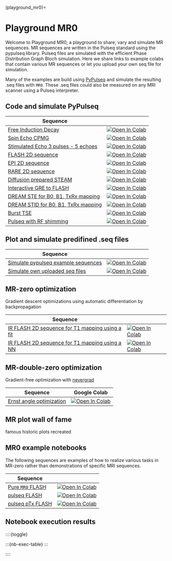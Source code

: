 (playground_mr0)=
# Playground MR0

Welcome to Playground MR0, a playground to share, vary and simulate MR sequences.
MR sequences are written in the Pulseq standard using the pypulseq library.
Pulseq files are simulated with the efficient Phase Distribution Graph Bloch simulation.
Here we share links to example colabs that contain various MR sequences or let you upload your own seq file for simulation.

Many of the examples are build using [PyPulseq](https://github.com/imr-framework/pypulseq) and simulate the resulting .seq files with `MR0`.
These .seq files could also be measured on any MRI scanner using a Pulseq interpreter.


## Code and simulate PyPulseq

| Sequence |   |
| -------- | - |
| [Free Induction Decay](FID_seq) | <a target="_blank" href="https://colab.research.google.com/github/MRsources/MRzero-Core/blob/main/documentation/playground_mr0/mr0_FID_seq.ipynb"><img src="https://colab.research.google.com/assets/colab-badge.svg" alt="Open In Colab"/></a> |
| [Spin Echo CPMG](SE_CPMG_seq) | <a target="_blank" href="https://colab.research.google.com/github/MRsources/MRzero-Core/blob/main/documentation/playground_mr0/mr0_SE_CPMG_seq.ipynb"><img src="https://colab.research.google.com/assets/colab-badge.svg" alt="Open In Colab"/></a> |
| [Stimulated Echo 3 pulses - 5 echoes](STE_3pulses_5echoes_seq) | <a target="_blank" href="https://colab.research.google.com/github/MRsources/MRzero-Core/blob/main/documentation/playground_mr0/mr0_STE_3pulses_5echoes_seq.ipynb"><img src="https://colab.research.google.com/assets/colab-badge.svg" alt="Open In Colab"/></a> |
| [FLASH 2D sequence](FLASH_2D_seq) | <a target="_blank" href="https://colab.research.google.com/github/MRsources/MRzero-Core/blob/main/documentation/playground_mr0/mr0_FLASH_2D_seq.ipynb"><img src="https://colab.research.google.com/assets/colab-badge.svg" alt="Open In Colab"/></a> |
| [EPI 2D sequence](EPI_2D_seq) | <a target="_blank" href="https://colab.research.google.com/github/MRsources/MRzero-Core/blob/main/documentation/playground_mr0/mr0_EPI_2D_seq.ipynb"><img src="https://colab.research.google.com/assets/colab-badge.svg" alt="Open In Colab"/></a> |
| [RARE 2D sequence](RARE_2D_seq) | <a target="_blank" href="https://colab.research.google.com/github/MRsources/MRzero-Core/blob/main/documentation/playground_mr0/mr0_RARE_2D_seq.ipynb"><img src="https://colab.research.google.com/assets/colab-badge.svg" alt="Open In Colab"/></a> |
| [Diffusion prepared STEAM](diff_prep_STEAM_seq) | <a target="_blank" href="https://colab.research.google.com/github/MRsources/MRzero-Core/blob/main/documentation/playground_mr0/mr0_diffusion_prep_STEAM_seq.ipynb"><img src="https://colab.research.google.com/assets/colab-badge.svg" alt="Open In Colab"/></a> |
| [Interactive GRE to FLASH](GRE2FLASH_seq) | <a target="_blank" href="https://colab.research.google.com/github/MRsources/MRzero-Core/blob/main/documentation/playground_mr0/mr0_GRE_to_FLASH.ipynb"><img src="https://colab.research.google.com/assets/colab-badge.svg" alt="Open In Colab"/></a> |
| [DREAM STE for B0, B1, TxRx mapping](DREAM_STE_seq) | <a target="_blank" href="https://colab.research.google.com/github/MRsources/MRzero-Core/blob/main/documentation/playground_mr0/mr0_DREAM_STE_seq.ipynb"><img src="https://colab.research.google.com/assets/colab-badge.svg" alt="Open In Colab"/></a> |
| [DREAM STID for B0, B1, TxRx mapping](DREAM_STID_seq) | <a target="_blank" href="https://colab.research.google.com/github/MRsources/MRzero-Core/blob/main/documentation/playground_mr0/mr0_DREAM_STID_seq.ipynb"><img src="https://colab.research.google.com/assets/colab-badge.svg" alt="Open In Colab"/></a> |
| [Burst TSE](burst_TSE_seq) | <a target="_blank" href="https://colab.research.google.com/github/MRsources/MRzero-Core/blob/main/documentation/playground_mr0/mr0_burst_TSE.ipynb"><img src="https://colab.research.google.com/assets/colab-badge.svg" alt="Open In Colab"/></a> |
| [Pulseq with RF shimming](pulseq_ptx) | <a target="_blank" href="https://colab.research.google.com/github/MRsources/MRzero-Core/blob/main/documentation/playground_mr0/pulseq_rf_shim.ipynb"><img src="https://colab.research.google.com/assets/colab-badge.svg" alt="Open In Colab"/></a> |

## Plot and simulate predifined .seq files

| Sequence |   |
| -------- | - |
| [Simulate pypulseq example sequences](mr0_pypulseq_example) | <a target="_blank" href="https://colab.research.google.com/github/MRsources/MRzero-Core/blob/main/documentation/playground_mr0/mr0_pypulseq_exmpls_seq.ipynb"><img src="https://colab.research.google.com/assets/colab-badge.svg" alt="Open In Colab"/></a> |
| [Simulate own uploaded seq files](mr0_upload_seq) | <a target="_blank" href="https://colab.research.google.com/github/MRsources/MRzero-Core/blob/main/documentation/playground_mr0/mr0_upload_seq.ipynb"><img src="https://colab.research.google.com/assets/colab-badge.svg" alt="Open In Colab"/></a> |


## MR-zero optimization

Gradient descent optimizations using automatic differentiation by backpropagation

| Sequence |   |
| -------- | - |
| [IR FLASH 2D sequence for T1 mapping using a fit](IR_FLASH_fit) | <a target="_blank" href="https://colab.research.google.com/github/MRsources/MRzero-Core/blob/main/documentation/playground_mr0/mr0_opt_FLASH_2D_IR_Fit_T1.ipynb"><img src="https://colab.research.google.com/assets/colab-badge.svg" alt="Open In Colab"/></a> |
| [IR FLASH 2D sequence for T1 mapping using a NN](IR_FLASH_NN) | <a target="_blank" href="https://colab.research.google.com/github/MRsources/MRzero-Core/blob/main/documentation/playground_mr0/mr0_opt_FLASH_2D_IR_voxelNN_T1.ipynb"><img src="https://colab.research.google.com/assets/colab-badge.svg" alt="Open In Colab"/></a> |


## MR-double-zero optimization

Gradient-free optimization with [nevergrad](https://github.com/facebookresearch/nevergrad)

| Sequence | Google Colab |
| -------- | ------------ |
| [Ernst angle optimization](mr00_FLASH_2D_ernstAngle_opt) | <a target="_blank" href="https://colab.research.google.com/github/MRsources/MRzero-Core/blob/main/documentation/playground_mr0/mr00_FLASH_2D_ernstAngle_opt.ipynb"><img src="https://colab.research.google.com/assets/colab-badge.svg" alt="Open In Colab"/></a> |


## MR plot wall of fame

famous historic plots recreated


## MR0 example notebooks

The following sequences are examples of how to realize various tasks in MR-zero rather than demonstrations of specific MRI sequences.

| Sequence |   |
| -------- | - |
| [Pure `MR0` FLASH](flash) | <a target="_blank" href="https://colab.research.google.com/github/MRsources/MRzero-Core/blob/main/documentation/playground_mr0/flash.ipynb"><img src="https://colab.research.google.com/assets/colab-badge.svg" alt="Open In Colab"/></a> |
| [pulseq FLASH](pulseq_flash) | <a target="_blank" href="https://colab.research.google.com/github/MRsources/MRzero-Core/blob/main/documentation/playground_mr0/pulseq_flash.ipynb"><img src="https://colab.research.google.com/assets/colab-badge.svg" alt="Open In Colab"/></a> |
| [pulseq pTx FLASH](pulseq_pTx) | <a target="_blank" href="https://colab.research.google.com/github/MRsources/MRzero-Core/blob/main/documentation/playground_mr0/pulseq_sim_pTx.ipynb"><img src="https://colab.research.google.com/assets/colab-badge.svg" alt="Open In Colab"/></a> |


## Notebook execution results

::::{toggle}

:::{nb-exec-table}
:::

::::
